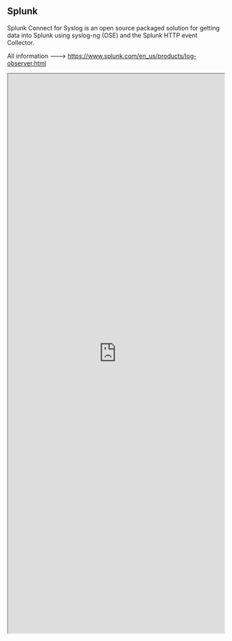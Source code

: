 ## Splunk

Splunk Connect for Syslog is an open source packaged solution for getting data into Splunk using syslog-ng (OSE) and the Splunk HTTP event Collector.

All information ---> https://www.splunk.com/en_us/products/log-observer.html

<iframe src="https://www.splunk.com/en_us/products/log-observer.html" width="100%" height="1300"></iframe>